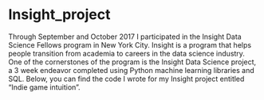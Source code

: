 # Insight_project
Through September and October 2017 I participated in the Insight Data Science Fellows program in New York City. Insight is a program that helps people transition from academia to careers in the data science industry. One of the cornerstones of the program is the Insight Data Science project, a 3 week endeavor completed using Python machine learning libraries and SQL. Below, you can find the code I wrote for my Insight project entitled “Indie game intuition”.
